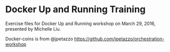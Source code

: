 # Docker Up and Running Training

Exercise files for Docker Up and Running workshop on March 29, 2016, presented by Michelle Liu.

Docker-coins is from @jpetazzo https://github.com/jpetazzo/orchestration-workshop
